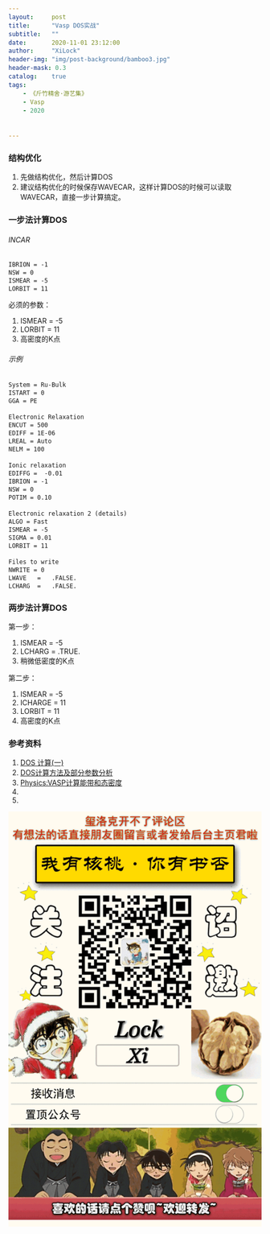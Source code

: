 ```yaml
---
layout:     post
title:      "Vasp DOS实战"
subtitle:   ""
date:       2020-11-01 23:12:00
author:     "XiLock"
header-img: "img/post-background/bamboo3.jpg"
header-mask: 0.3
catalog:    true
tags:
    - 《斤竹精舍·游艺集》
    - Vasp
    - 2020


---
```


### 结构优化
1. 先做结构优化，然后计算DOS
1. 建议结构优化的时候保存WAVECAR，这样计算DOS的时候可以读取WAVECAR，直接一步计算搞定。

### 一步法计算DOS
###### INCAR
```
IBRION = -1
NSW = 0
ISMEAR = -5
LORBIT = 11
```

必须的参数：
1. ISMEAR = -5
2. LORBIT = 11
3. 高密度的K点

###### 示例
```
System = Ru-Bulk 
ISTART = 0 
GGA = PE 

Electronic Relaxation
ENCUT = 500
EDIFF = 1E-06
LREAL = Auto
NELM = 100

Ionic relaxation
EDIFFG =  -0.01
IBRION = -1 
NSW = 0 
POTIM = 0.10

Electronic relaxation 2 (details)
ALGO = Fast
ISMEAR = -5
SIGMA = 0.01
LORBIT = 11

Files to write
NWRITE = 0  
LWAVE   =   .FALSE.
LCHARG  =   .FALSE.
```

### 两步法计算DOS
第一步：  
1. ISMEAR = -5
1. LCHARG = .TRUE.
1. 稍微低密度的K点

第二步：  
1. ISMEAR = -5
1. ICHARGE = 11
1. LORBIT = 11
1. 高密度的K点

### 参考资料
1. [DOS 计算(一)](https://www.bigbrosci.com/2018/02/06/ex37/)
1. [DOS计算方法及部分参数分析](https://blog.csdn.net/qq_27658115/article/details/105129072)
1. [Physics:VASP计算能带和态密度](https://yh-phys.github.io/2019/10/04/vasp-band-structure-dos/)
1. []()
1. []()

![](/img/wc-tail.GIF)

